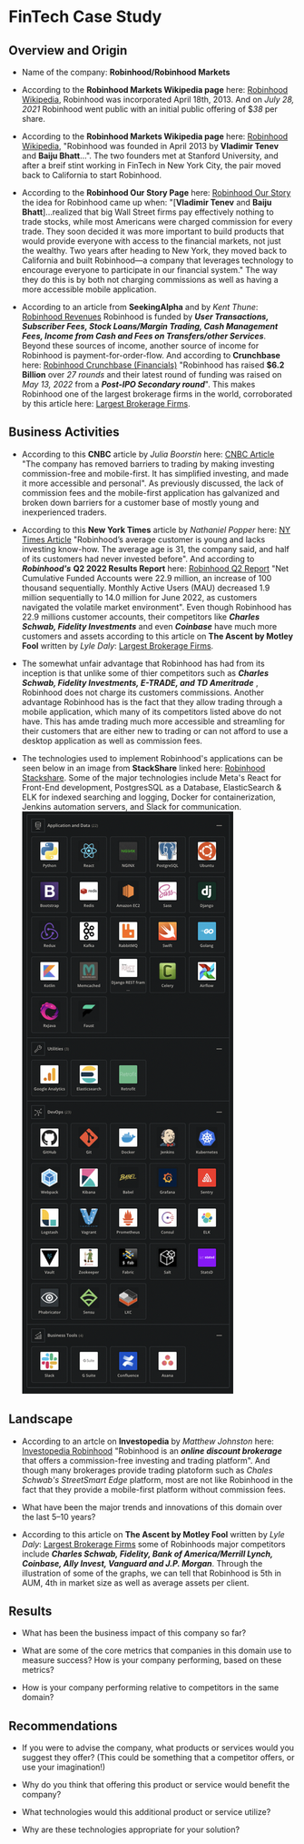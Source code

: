# FinTech Case Study

## Overview and Origin

* Name of the company: **Robinhood/Robinhood Markets**

* According to the **Robinhood Markets Wikipedia page** here: [Robinhood Wikipedia](https://tinyurl.com/robinhood-wikipedia]), Robinhood was incorporated April 18th, 2013. And on *July 28, 2021* Robinhood went public with an initial public offering of $*38* per share.

* According to the **Robinhood Markets Wikipedia page** here: [Robinhood Wikipedia](https://tinyurl.com/robinhood-wikipedia]), "Robinhood was founded in April 2013 by **Vladimir Tenev** and **Baiju Bhatt**...". The two founders met at Stanford University, and after a breif stint working in FinTech in New York City, the pair moved back to California to start Robinhood.

* According to the **Robinhood Our Story Page** here: [Robinhood Our Story](https://tinyurl.com/robinhood-our-story) the idea for Robinhood came up when: "[**Vladimir Tenev** and **Baiju Bhatt**]...realized that big Wall Street firms pay effectively nothing to trade stocks, while most Americans were charged commission for every trade. They soon decided it was more important to build products that would provide everyone with access to the financial markets, not just the wealthy. Two years after heading to New York, they moved back to California and built Robinhood—a company that leverages technology to encourage everyone to participate in our financial system." The way they do this is by both not charging commissions as well as having a more accessible mobile application.

* According to an article from **SeekingAlpha** and by *Kent Thune*: [Robinhood Revenues](https://tinyurl.com/robinhood-revenues) Robinhood is funded by ***User Transactions, Subscriber Fees, Stock Loans/Margin Trading, Cash Management Fees, Income from Cash and Fees on Transfers/other Services***. Beyond these sources of income, another source of income for Robinhood is payment-for-order-flow. And according to **Crunchbase** here: [Robinhood Crunchbase (Financials)](https://tinyurl.com/robinhood-cb-financials) "Robinhood has raised **$6.2 Billion** over *27 rounds* and their latest round of funding was raised on *May 13, 2022* from a ***Post-IPO Secondary round***". This makes Robinhood one of the largest brokerage firms in the world, corroborated by this article here: [Largest Brokerage Firms](https://tinyurl.com/largest-brokerage-firms).


## Business Activities

* According to this **CNBC** article by *Julia Boorstin* here: [CNBC Article](https://tinyurl.com/robinhood-disruptive) "The company has removed barriers to trading by making investing commission-free and mobile-first. It has simplified investing, and made it more accessible and personal". As previously discussed, the lack of commission fees and the mobile-first application has galvanized and broken down barriers for a customer base of mostly young and inexperienced traders.

* According to this **New York Times** article by *Nathaniel Popper* here: [NY Times Article](https://tinyurl.com/robinhood-customers) "Robinhood’s average customer is young and lacks investing know-how. The average age is 31, the company said, and half of its customers had never invested before". And according to ***Robinhood's*** **Q2 2022 Results Report** here: [Robinhood Q2 Report](https://tinyurl.com/robinhood-Q2-2022) "Net Cumulative Funded Accounts were 22.9 million, an increase of 100 thousand sequentially. Monthly Active Users (MAU) decreased 1.9 million sequentially to 14.0 million for June 2022, as customers navigated the volatile market environment". Even though Robinhood has 22.9 millions customer accounts, their competitors like ***Charles Schwab, Fidelity Investments*** and even ***Coinbase*** have much more customers and assets according to this article on **The Ascent by Motley Fool** written by *Lyle Daly*: [Largest Brokerage Firms](https://tinyurl.com/largest-brokerage-firms).

* The somewhat unfair advantage that Robinhood has had from its inception is that unlike some of thier competitors such as ***Charles Schwab, Fidelity Investments, E-TRADE, and TD Ameritrade*** , Robinhood does not charge its customers commissions. Another advantage Robinhood has is the fact that they allow trading through a mobile application, which many of its competitors listed above do not have. This has amde trading much more accessible and streamling for their customers that are either new to trading or can not afford to use a desktop application as well as commission fees.

* The technologies used to implement Robinhood's applications can be seen below in an image from **StackShare** linked here: [Robinhood Stackshare](https://tinyurl.com/robinhood-stackshare). Some of the major technologies include Meta's React for Front-End development, PostgresSQL as a Database, ElasticSearch & ELK for indexed searching and logging, Docker for containerization, Jenkins automation servers, and Slack for communication. ![Robinhood Tech Stack](./assets/Robinhood-Tech-Stack.png)


## Landscape

* According to an artcle on **Investopedia** by *Matthew Johnston* here: [Investopedia Robinhood](https://tinyurl.com/robinhood-investopedia) "Robinhood is an ***online discount brokerage*** that offers a commission-free investing and trading platform". And though many brokerages provide trading platoform such as *Chales Schwab's StreetSmart Edge* platform, most are not like Robinhood in the fact that they provide a mobile-first platform without commission fees.

* What have been the major trends and innovations of this domain over the last 5–10 years?

* According to this article on **The Ascent by Motley Fool** written by *Lyle Daly*: [Largest Brokerage Firms](https://tinyurl.com/largest-brokerage-firms) some of Robinhoods major competitors include ***Charles Schwab, Fidelity, Bank of America/Merrill Lynch, Coinbase, Ally Invest, Vanguard and J.P. Morgan***. Through the illustration of some of the graphs, we can tell that Robinhood is 5th in AUM, 4th in market size as well as average assets per client.


## Results

* What has been the business impact of this company so far?

* What are some of the core metrics that companies in this domain use to measure success? How is your company performing, based on these metrics?

* How is your company performing relative to competitors in the same domain?


## Recommendations

* If you were to advise the company, what products or services would you suggest they offer? (This could be something that a competitor offers, or use your imagination!)

* Why do you think that offering this product or service would benefit the company?

* What technologies would this additional product or service utilize?

* Why are these technologies appropriate for your solution?
